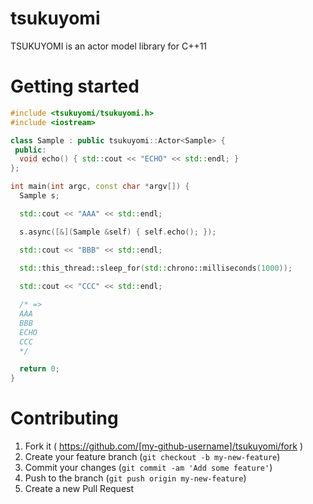 # tsukuyomi
TSUKUYOMI is an actor model library for C++11

# Getting started

```C++
#include <tsukuyomi/tsukuyomi.h>
#include <iostream>

class Sample : public tsukuyomi::Actor<Sample> {
 public:
  void echo() { std::cout << "ECHO" << std::endl; }
};

int main(int argc, const char *argv[]) {
  Sample s;

  std::cout << "AAA" << std::endl;

  s.async([&](Sample &self) { self.echo(); });

  std::cout << "BBB" << std::endl;

  std::this_thread::sleep_for(std::chrono::milliseconds(1000));
  
  std::cout << "CCC" << std::endl;

  /* =>
  AAA
  BBB
  ECHO
  CCC
  */

  return 0;
}

```

# Contributing

1. Fork it ( https://github.com/[my-github-username]/tsukuyomi/fork )
2. Create your feature branch (`git checkout -b my-new-feature`)
3. Commit your changes (`git commit -am 'Add some feature'`)
4. Push to the branch (`git push origin my-new-feature`)
5. Create a new Pull Request